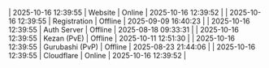 | 2025-10-16 12:39:55 | Website | Online | 2025-10-16 12:39:52 |
| 2025-10-16 12:39:55 | Registration | Offline | 2025-09-09 16:40:23 |
| 2025-10-16 12:39:55 | Auth Server | Offline | 2025-08-18 09:33:31 |
| 2025-10-16 12:39:55 | Kezan (PvE) | Offline | 2025-10-11 12:51:30 |
| 2025-10-16 12:39:55 | Gurubashi (PvP) | Offline | 2025-08-23 21:44:06 |
| 2025-10-16 12:39:55 | Cloudflare | Online | 2025-10-16 12:39:52 |
